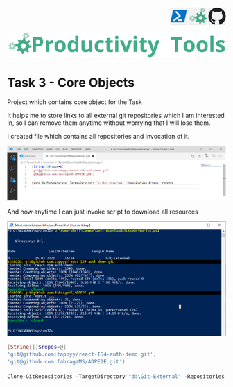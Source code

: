 <!--Category:PowerShell--> 
 <p align="right">
    <a href="https://www.powershellgallery.com/packages/ProductivityTools.CloneGitRepositories/"><img src="Images/Header/Powershell_border_40px.png" /></a>
    <a href="http://productivitytools.tech/clone-git-repositories/"><img src="Images/Header/ProductivityTools_green_40px_2.png" /><a> 
    <a href="https://github.com/pwujczyk/ProductivityTools.CloneGitRepositories"><img src="Images/Header/Github_border_40px.png" /></a>
</p>
<p align="center">
    <a href="http://http://productivitytools.tech/">
        <img src="Images/Header/LogoTitle_green_500px.png" />
    </a>
</p>

# Task 3 - Core Objects

Project which contains core object for the Task

<!--more-->
It helps me to store links to all external git repositories which I am interested in, so I can remove them anytime without worrying that I will lose them. 

I created file which contains all repositories and invocation of it.

<!--og-image-->
![Init repositories](Images/InitRepositories.png)

And now anytime I can just invoke script to download all resources

![Cloning](Images/Cloning.png)


```PowerShell
[String[]]$repos=@(
'git@github.com:tappyy/react-IS4-auth-demo.git',
'git@github.com:fabragaMS/ADPE2E.git')

Clone-GitRepositories -TargetDirectory "d:\Git-External" -Repositories $repos -Verbose

```


